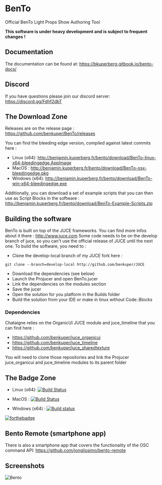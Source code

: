 # BenTo
Official BenTo Light Props Show Authoring Tool

**This software is under heavy development and is subject to frequent changes !**

## Documentation

The documentation can be found at: https://bkuperberg.gitbook.io/bento-docs/

## Discord

If you have questions please join our discord server: https://discord.gg/Fdhf2dbT

## The Download Zone

Releases are on the release page : https://github.com/benkuper/BenTo/releases

You can find the bleeding edge version, compiled against latest commits here :

- Linux (x64):  http://benjamin.kuperberg.fr/bento/download/BenTo-linux-x64-bleedingedge.AppImage
- MacOS :  http://benjamin.kuperberg.fr/bento/download/BenTo-osx-bleedingedge.pkg
- Windows (x64):  http://benjamin.kuperberg.fr/bento/download/BenTo-win-x64-bleedingedge.exe

Additionally, you can download a set of example scripts that you can then use as Script Blocks in the software : http://benjamin.kuperberg.fr/bento/download/BenTo-Example-Scripts.zip

## Building the software

BenTo is built on top of the JUCE frameworks. You can find more infos about it there : http://www.juce.com
Some code needs to be on the develop branch of juce, so you can't use the official release of JUCE until the next one.
To build the software, you need to :
  - Clone the develop-local branch of my JUCE fork here :
  
  `git clone --branch=develop-local http://github.com/benkuper/JUCE`
  - Download the dependencies (see below)
  - Launch the Projucer and open BenTo.jucer
  - Link the dependencies on the modules section
  - Save the jucer
  - Open the solution for you platform in the Builds folder
  - Build the solution from your IDE or make in linux without Code::Blocks

### Dependencies

  Chataigne relies on the OrganicUI JUCE module and juce_timeline that you can find here :  
  - https://github.com/benkuper/juce_organicui
  - https://github.com/benkuper/juce_timeline
  - https://github.com/benkuper/juce_sharedtexture
  
  You will need to clone those repositories and link the Projucer juce_organicui and juce_timeline modules to its parent folder

## The Badge Zone

- Linux (x64):  [![Build Status](https://travis-matrix-badges.herokuapp.com/repos/benkuper/BenTo/branches/master/2)](https://travis-ci.org/benkuper/BenTo)

- MacOS : [![Build Status](https://travis-matrix-badges.herokuapp.com/repos/benkuper/BenTo/branches/master/1)](https://travis-ci.org/benkuper/BenTo)

- Windows (x64) : [![Build status](https://ci.appveyor.com/api/projects/status/r85kfdu2bv4ljxng?svg=true)](https://ci.appveyor.com/project/benkuper/bento)

[![forthebadge](http://forthebadge.com/images/badges/gluten-free.svg)](http://forthebadge.com)


## Bento Remote (smartphone app)

There is also a smartphone app that covers the functionality of the OSC command API: https://github.com/jonglissimo/bento-remote

## Screenshots

![Bento](http://benjamin.kuperberg.fr/download/bento.png)
